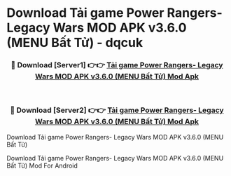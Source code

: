 # Download Tải game Power Rangers- Legacy Wars MOD APK v3.6.0 (MENU Bất Tử) - dqcuk


<div align="center">
<h3>🔴 Download [Server1] 👉👉 <a href="https://apk-comot.site?title=Tải_game_Power_Rangers-_Legacy_Wars_MOD_APK_v3.6.0_(MENU_Bất_Tử)">Tải game Power Rangers- Legacy Wars MOD APK v3.6.0 (MENU Bất Tử) Mod Apk</a></h3><br>
<h3>🔴 Download [Server2] 👉👉 <a href="https://apk-comot.site?title=Tải_game_Power_Rangers-_Legacy_Wars_MOD_APK_v3.6.0_(MENU_Bất_Tử)">Tải game Power Rangers- Legacy Wars MOD APK v3.6.0 (MENU Bất Tử) Mod Apk</a></h3>
</div>



Download Tải game Power Rangers- Legacy Wars MOD APK v3.6.0 (MENU Bất Tử) 

Download Tải game Power Rangers- Legacy Wars MOD APK v3.6.0 (MENU Bất Tử) Mod For Android